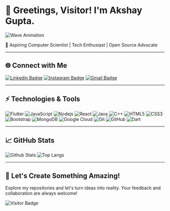# 🌟 Greetings, Visitor! I'm Akshay Gupta.

![Wave Animation](https://raw.githubusercontent.com/aemmadi/aemmadi/master/wave.gif)

🚀 Aspiring Computer Scientist | Tech Enthusiast | Open Source Advocate

---

## 🌐 Connect with Me

[![Linkedin Badge](https://img.shields.io/badge/-Connect%20with%20Me-blue?style=for-the-badge&logo=Linkedin&logoColor=white)](https://www.linkedin.com/in/akshay-gupta-92b2b91b7/)
[![Instagram Badge](https://img.shields.io/badge/-Follow%20Me-purple?style=for-the-badge&logo=instagram&logoColor=white)](https://www.instagram.com/_akshayygupta_/)
[![Gmail Badge](https://img.shields.io/badge/-Say%20Hello-c14438?style=for-the-badge&logo=Gmail&logoColor=white&link=mailto:AkshayGupta)](mailto:akshaygupta@duck.com)

---

## ⚡ Technologies & Tools

![Flutter](https://img.shields.io/badge/Flutter-%2302569B.svg?style=for-the-badge&logo=Flutter&logoColor=white)
![JavaScript](https://img.shields.io/badge/-JavaScript-black?style=flat-square&logo=javascript)
![Nodejs](https://img.shields.io/badge/-Nodejs-black?style=flat-square&logo=Node.js)
![React](https://img.shields.io/badge/-React-black?style=flat-square&logo=react)
![Java](https://img.shields.io/badge/-Java-E34A86?style=flat-square&logo=java)
![C++](https://img.shields.io/badge/-C++-00599C?style=flat-square&logo=c)
![HTML5](https://img.shields.io/badge/-HTML5-E34F26?style=flat-square&logo=html5&logoColor=white)
![CSS3](https://img.shields.io/badge/-CSS3-1572B6?style=flat-square&logo=css3)
![Bootstrap](https://img.shields.io/badge/-Bootstrap-563D7C?style=flat-square&logo=bootstrap)
![MongoDB](https://img.shields.io/badge/-MongoDB-black?style=flat-square&logo=mongodb)
![Google Cloud](https://img.shields.io/badge/Google%20Cloud-black?style=flat-square&logo=google-cloud)
![Git](https://img.shields.io/badge/-Git-black?style=flat-square&logo=git)
![GitHub](https://img.shields.io/badge/-GitHub-181717?style=flat-square&logo=github)
![Dart](https://img.shields.io/badge/Dart-%230175C2.svg?style=for-the-badge&logo=dart&logoColor=white)

---

## 📈 GitHub Stats

![Github Stats](https://github-readme-stats.vercel.app/api?username=agakshay304&count_private=true&show_icons=true&include_all_commits=true)
![Top Langs](https://github-readme-stats.vercel.app/api/top-langs/?username=agakshay304&hide=TeX&layout=compact)

---

## 🌟 Let's Create Something Amazing!

Explore my repositories and let's turn ideas into reality. Your feedback and collaboration are always welcome!

![Visitor Badge](https://visitor-badge.laobi.icu/badge?page_id=agakshay304.agakshay304)
